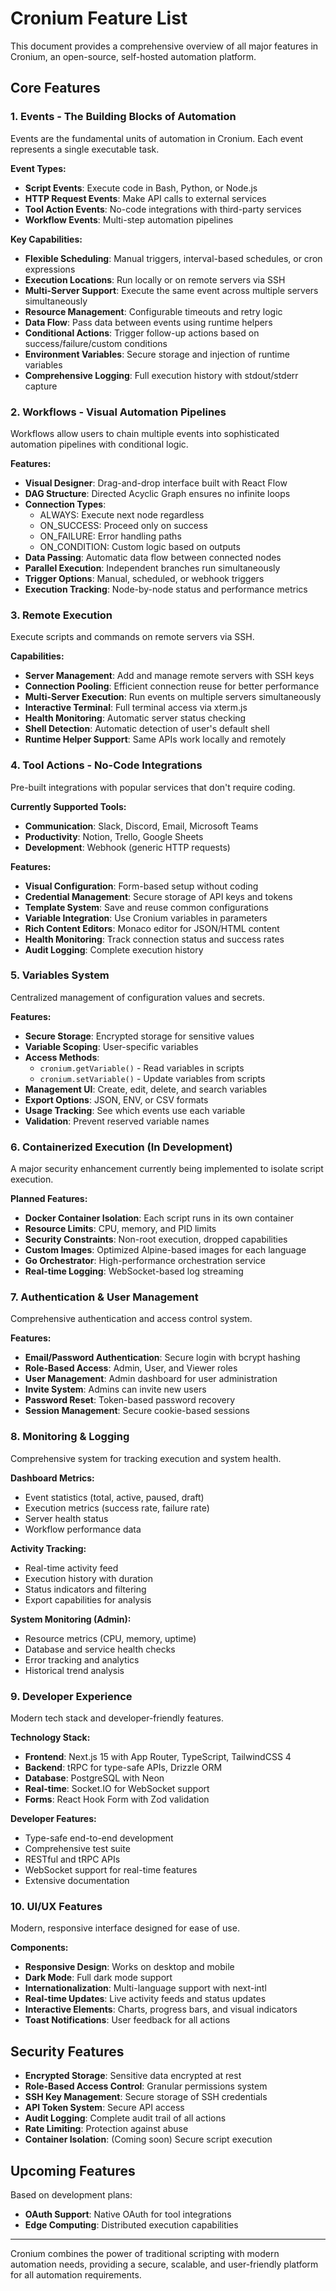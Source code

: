 # Cronium Feature List

This document provides a comprehensive overview of all major features in Cronium, an open-source, self-hosted automation platform.

## Core Features

### 1. Events - The Building Blocks of Automation

Events are the fundamental units of automation in Cronium. Each event represents a single executable task.

**Event Types:**

- **Script Events**: Execute code in Bash, Python, or Node.js
- **HTTP Request Events**: Make API calls to external services
- **Tool Action Events**: No-code integrations with third-party services
- **Workflow Events**: Multi-step automation pipelines

**Key Capabilities:**

- **Flexible Scheduling**: Manual triggers, interval-based schedules, or cron expressions
- **Execution Locations**: Run locally or on remote servers via SSH
- **Multi-Server Support**: Execute the same event across multiple servers simultaneously
- **Resource Management**: Configurable timeouts and retry logic
- **Data Flow**: Pass data between events using runtime helpers
- **Conditional Actions**: Trigger follow-up actions based on success/failure/custom conditions
- **Environment Variables**: Secure storage and injection of runtime variables
- **Comprehensive Logging**: Full execution history with stdout/stderr capture

### 2. Workflows - Visual Automation Pipelines

Workflows allow users to chain multiple events into sophisticated automation pipelines with conditional logic.

**Features:**

- **Visual Designer**: Drag-and-drop interface built with React Flow
- **DAG Structure**: Directed Acyclic Graph ensures no infinite loops
- **Connection Types**:
  - ALWAYS: Execute next node regardless
  - ON_SUCCESS: Proceed only on success
  - ON_FAILURE: Error handling paths
  - ON_CONDITION: Custom logic based on outputs
- **Data Passing**: Automatic data flow between connected nodes
- **Parallel Execution**: Independent branches run simultaneously
- **Trigger Options**: Manual, scheduled, or webhook triggers
- **Execution Tracking**: Node-by-node status and performance metrics

### 3. Remote Execution

Execute scripts and commands on remote servers via SSH.

**Capabilities:**

- **Server Management**: Add and manage remote servers with SSH keys
- **Connection Pooling**: Efficient connection reuse for better performance
- **Multi-Server Execution**: Run events on multiple servers simultaneously
- **Interactive Terminal**: Full terminal access via xterm.js
- **Health Monitoring**: Automatic server status checking
- **Shell Detection**: Automatic detection of user's default shell
- **Runtime Helper Support**: Same APIs work locally and remotely

### 4. Tool Actions - No-Code Integrations

Pre-built integrations with popular services that don't require coding.

**Currently Supported Tools:**

- **Communication**: Slack, Discord, Email, Microsoft Teams
- **Productivity**: Notion, Trello, Google Sheets
- **Development**: Webhook (generic HTTP requests)

**Features:**

- **Visual Configuration**: Form-based setup without coding
- **Credential Management**: Secure storage of API keys and tokens
- **Template System**: Save and reuse common configurations
- **Variable Integration**: Use Cronium variables in parameters
- **Rich Content Editors**: Monaco editor for JSON/HTML content
- **Health Monitoring**: Track connection status and success rates
- **Audit Logging**: Complete execution history

### 5. Variables System

Centralized management of configuration values and secrets.

**Features:**

- **Secure Storage**: Encrypted storage for sensitive values
- **Variable Scoping**: User-specific variables
- **Access Methods**:
  - `cronium.getVariable()` - Read variables in scripts
  - `cronium.setVariable()` - Update variables from scripts
- **Management UI**: Create, edit, delete, and search variables
- **Export Options**: JSON, ENV, or CSV formats
- **Usage Tracking**: See which events use each variable
- **Validation**: Prevent reserved variable names

### 6. Containerized Execution (In Development)

A major security enhancement currently being implemented to isolate script execution.

**Planned Features:**

- **Docker Container Isolation**: Each script runs in its own container
- **Resource Limits**: CPU, memory, and PID limits
- **Security Constraints**: Non-root execution, dropped capabilities
- **Custom Images**: Optimized Alpine-based images for each language
- **Go Orchestrator**: High-performance orchestration service
- **Real-time Logging**: WebSocket-based log streaming

### 7. Authentication & User Management

Comprehensive authentication and access control system.

**Features:**

- **Email/Password Authentication**: Secure login with bcrypt hashing
- **Role-Based Access**: Admin, User, and Viewer roles
- **User Management**: Admin dashboard for user administration
- **Invite System**: Admins can invite new users
- **Password Reset**: Token-based password recovery
- **Session Management**: Secure cookie-based sessions

### 8. Monitoring & Logging

Comprehensive system for tracking execution and system health.

**Dashboard Metrics:**

- Event statistics (total, active, paused, draft)
- Execution metrics (success rate, failure rate)
- Server health status
- Workflow performance data

**Activity Tracking:**

- Real-time activity feed
- Execution history with duration
- Status indicators and filtering
- Export capabilities for analysis

**System Monitoring (Admin):**

- Resource metrics (CPU, memory, uptime)
- Database and service health checks
- Error tracking and analytics
- Historical trend analysis

### 9. Developer Experience

Modern tech stack and developer-friendly features.

**Technology Stack:**

- **Frontend**: Next.js 15 with App Router, TypeScript, TailwindCSS 4
- **Backend**: tRPC for type-safe APIs, Drizzle ORM
- **Database**: PostgreSQL with Neon
- **Real-time**: Socket.IO for WebSocket support
- **Forms**: React Hook Form with Zod validation

**Developer Features:**

- Type-safe end-to-end development
- Comprehensive test suite
- RESTful and tRPC APIs
- WebSocket support for real-time features
- Extensive documentation

### 10. UI/UX Features

Modern, responsive interface designed for ease of use.

**Components:**

- **Responsive Design**: Works on desktop and mobile
- **Dark Mode**: Full dark mode support
- **Internationalization**: Multi-language support with next-intl
- **Real-time Updates**: Live activity feeds and status updates
- **Interactive Elements**: Charts, progress bars, and visual indicators
- **Toast Notifications**: User feedback for all actions

## Security Features

- **Encrypted Storage**: Sensitive data encrypted at rest
- **Role-Based Access Control**: Granular permissions system
- **SSH Key Management**: Secure storage of SSH credentials
- **API Token System**: Secure API access
- **Audit Logging**: Complete audit trail of all actions
- **Rate Limiting**: Protection against abuse
- **Container Isolation**: (Coming soon) Secure script execution

## Upcoming Features

Based on development plans:

- **OAuth Support**: Native OAuth for tool integrations
- **Edge Computing**: Distributed execution capabilities

---

Cronium combines the power of traditional scripting with modern automation needs, providing a secure, scalable, and user-friendly platform for all automation requirements.
